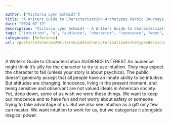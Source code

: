 ```yaml
---

author: ["Victoria Lynn Schmidt"]
title: "A Writers Guide to Characterization Archetypes Heroic Journeys and Other Elements of Dynamic Character Development - part0017_split_009.html"
date: "2024-07-19"
description: "Victoria Lynn Schmidt - A Writers Guide to Characterization Archetypes Heroic Journeys and Other Elements of Dynamic Character Development"
tags: ["intuition", "u", "audience", "character", "innocence", "want", "writer", "guide", "characterization", "interest", "might", "think", "silly", "try", "use", "may", "expect", "fail", "unless", "story", "psychic", "public", "generally", "accept", "people"]
categories: [Reference]
url: /posts/reference/AWritersGuidetoCharacterizationArchetypesHeroicJourneysandOtherElementsofDynamicCharacterDevelopment-part0017split009html

---
```



A Writer’s Guide to Characterization
AUDIENCE INTEREST
An audience might think it’s silly for the character to try to use intuition. They may expect the character to fail (unless your story is about psychics). The public doesn’t generally accept that all people have an innate ability to be intuitive. But attitudes are changing.
Innocence, living in the present moment, and being sensitive and observant are not valued ideals in American society. Yet, deep down, some of us wish we were these things. We want to keep our innocence and to have fun and not worry about safety or someone trying to take advantage of us. But we also see intuition as a gift only few can master. We want intuition to work for us, but we categorize it alongside magical power.
